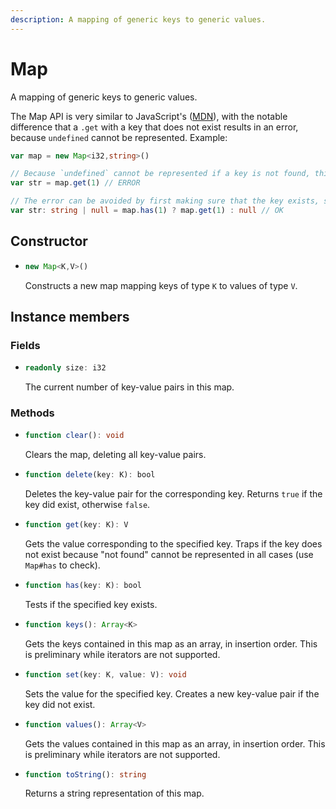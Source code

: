 ```yaml
---
description: A mapping of generic keys to generic values.
---
```


# Map

A mapping of generic keys to generic values.

The Map API is very similar to JavaScript's \([MDN](https://developer.mozilla.org/en-US/docs/Web/JavaScript/Reference/Global_Objects/Map)\), with the notable difference that a `.get` with a key that does not exist results in an error, because `undefined` cannot be represented. Example:

```ts
var map = new Map<i32,string>()

// Because `undefined` cannot be represented if a key is not found, this will error:
var str = map.get(1) // ERROR

// The error can be avoided by first making sure that the key exists, so this works:
var str: string | null = map.has(1) ? map.get(1) : null // OK
```

## Constructor

* ```ts
  new Map<K,V>()
  ```
  Constructs a new map mapping keys of type `K` to values of type `V`.

## Instance members

### Fields

* ```ts
  readonly size: i32
  ```
  The current number of key-value pairs in this map.

### Methods

* ```ts
  function clear(): void
  ```
  Clears the map, deleting all key-value pairs.

* ```ts
  function delete(key: K): bool
  ```
  Deletes the key-value pair for the corresponding key. Returns `true` if the key did exist, otherwise `false`.

* ```ts
  function get(key: K): V
  ```
  Gets the value corresponding to the specified key. Traps if the key does not exist because "not found" cannot be represented in all cases \(use `Map#has` to check\).

* ```ts
  function has(key: K): bool
  ```
  Tests if the specified key exists.

* ```ts
  function keys(): Array<K>
  ```
  Gets the keys contained in this map as an array, in insertion order. This is preliminary while iterators are not supported.

* ```ts
  function set(key: K, value: V): void
  ```
  Sets the value for the specified key. Creates a new key-value pair if the key did not exist.

* ```ts
  function values(): Array<V>
  ```
  Gets the values contained in this map as an array, in insertion order. This is preliminary while iterators are not supported.

* ```ts
  function toString(): string
  ```
  Returns a string representation of this map.
